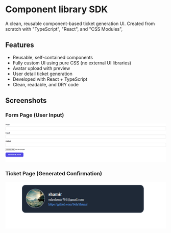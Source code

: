 # Component library SDK

A clean, reusable component-based ticket generation UI. Created from scratch with "TypeScript", "React", and "CSS Modules",

## Features

- Reusable, self-contained components
- Fully custom UI using pure CSS (no external UI libraries)
- Avatar upload with preview
- User detail ticket generation
- Developed with React + TypeScript
- Clean, readable, and DRY code

## Screenshots

### Form Page (User Input)
![image alt](https://github.com/SehrShamir/wasserstoff-FrontEndInternTask/blob/master/Screenshot%202025-05-13%20014108.png?raw=true)

 


### Ticket Page (Generated Confirmation)
![image alt](https://github.com/SehrShamir/wasserstoff-FrontEndInternTask/blob/master/Screenshot%202025-05-13%20014149.png?raw=true)
